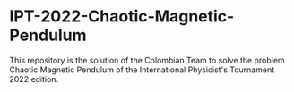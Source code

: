 # IPT-2022-Chaotic-Magnetic-Pendulum
This repository is the solution of the Colombian Team to solve the problem Chaotic Magnetic Pendulum of the International Physicist's Tournament 2022 edition.
